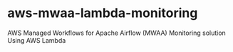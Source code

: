 # aws-mwaa-lambda-monitoring
AWS Managed Workflows for Apache Airflow (MWAA) Monitoring solution Using AWS Lambda
